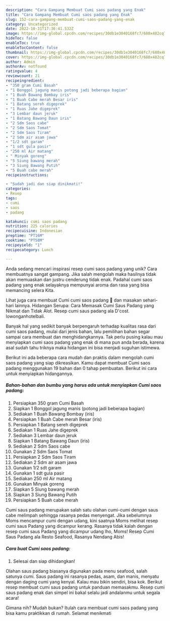 ```yaml
---
description: "Cara Gampang Membuat Cumi saos padang yang Enak"
title: "Cara Gampang Membuat Cumi saos padang yang Enak"
slug: 152-cara-gampang-membuat-cumi-saos-padang-yang-enak
category: Uncategorized
date: 2022-10-31T17:36:41.532Z
image: https://img-global.cpcdn.com/recipes/30db1e3040168fc7/680x482cq70/cumi-saos-padang-foto-resep-utama.jpg
hideToc: false
enableToc: true
enableTocContent: false
thumbnail: https://img-global.cpcdn.com/recipes/30db1e3040168fc7/680x482cq70/cumi-saos-padang-foto-resep-utama.jpg
cover: https://img-global.cpcdn.com/recipes/30db1e3040168fc7/680x482cq70/cumi-saos-padang-foto-resep-utama.jpg
author: Admin
authorAv: notfound
ratingvalue: 4
reviewcount: 21
recipeingredient:
- "350 gram Cumi Basah"
- "1 Bonggol jagung manis potong jadi beberapa bagian"
- "1 Buah Bawang Bombay iris"
- "1 Buah Cabe merah Besar iris"
- "1 Batang sereh digeprek"
- "1 Ruas Jahe digeprek"
- "3 Lembar daun jeruk"
- "1 Batang Bawang Daun iris"
- "2 Sdm Saos cabe"
- "2 Sdm Saos Tomat"
- "2 Sdm Saos Tiram"
- "2 Sdm air asam jawa"
- "1/2 sdt garam"
- "1 sdt gula pasir"
- "250 ml Air matang"
- " Minyak goreng"
- "5 Siung bawang merah"
- "3 Siung Bawang Putih"
- "5 Buah cabe merah"
recipeinstructions:

- "Sudah jadi dan siap dinikmati!"
categories:
- Resep
tags:
- cumi
- saos
- padang

katakunci: cumi saos padang 
nutrition: 225 calories
recipecuisine: Indonesian
preptime: "PT16M"
cooktime: "PT58M"
recipeyield: "1"
recipecategory: Lunch

---
```





Anda sedang mencari inspirasi resep cumi saos padang yang unik? Cara membuatnya sangat gampang. Jika salah mengolah maka hasilnya tidak akan memuaskan dan justru cenderung tidak enak. Padahal cumi saos padang yang enak selayaknya mempunyai aroma dan rasa yang bisa memancing selera Kita.





Lihat juga cara membuat Cumi cumi saos padang 🦑 dan masakan sehari-hari lainnya. Hidangan Serupa: Cara Memasak Cumi Saus Padang yang Nikmat dan Tidak Alot. Resep cumi saus padang ala D&#39;cost. lowonganhotelbali.

Banyak hal yang sedikit banyak berpengaruh terhadap kualitas rasa dari cumi saos padang, mulai dari jenis bahan, lalu pemilihan bahan segar sampai cara membuat dan menghidangkannya. Tak perlu pusing kalau mau menyiapkan cumi saos padang yang enak di mana pun anda berada, karena asal sudah tahu triknya maka hidangan ini bisa menjadi suguhan istimewa.






Berikut ini ada beberapa cara mudah dan praktis dalam mengolah cumi saos padang yang siap dikreasikan. Kamu dapat membuat Cumi saos padang menggunakan 19 bahan dan 0 tahap pembuatan. Berikut ini cara untuk menyiapkan hidangannya.

<!--inarticleads1-->

##### Bahan-bahan dan bumbu yang harus ada untuk menyiapkan Cumi saos padang:

1. Persiapkan 350 gram Cumi Basah
1. Siapkan 1 Bonggol jagung manis (potong jadi beberapa bagian)
1. Sediakan 1 Buah Bawang Bombay (iris)
1. Persiapkan 1 Buah Cabe merah Besar (iris)
1. Persiapkan 1 Batang sereh digeprek
1. Sediakan 1 Ruas Jahe digeprek
1. Sediakan 3 Lembar daun jeruk
1. Siapkan 1 Batang Bawang Daun (iris)
1. Sediakan 2 Sdm Saos cabe
1. Gunakan 2 Sdm Saos Tomat
1. Persiapkan 2 Sdm Saos Tiram
1. Sediakan 2 Sdm air asam jawa
1. Gunakan 1/2 sdt garam
1. Gunakan 1 sdt gula pasir
1. Sediakan 250 ml Air matang
1. Gunakan  Minyak goreng
1. Siapkan 5 Siung bawang merah
1. Siapkan 3 Siung Bawang Putih
1. Persiapkan 5 Buah cabe merah


Cumi saus padang merupakan salah satu olahan cumi-cumi dengan saus cabe melimpah sehingga rasanya pedas menyengat. Jika sebelumnya Moms mencampur cumi dengan udang, kini saatnya Moms melihat resep cumi saus Padang yang dicampur kerang. Rasanya tidak kalah dengan resep cumi saus Padang yang dicampur udang lho, Moms! Resep Cumi Saus Padang ala Resto Seafood, Rasanya Nendang Abis! 

<!--inarticleads2-->

##### Cara buat Cumi saos padang:


1. Selesai dan siap dihidangkan!

Olahan saus padang biasanya digunakan pada menu seafood, salah satunya cumi. Saus padang ini rasanya pedas, asam, dan manis, menyatu dengan daging cumi yang kenyal. Kalau mau bikin sendiri, bisa kok. Berikut resep membuat cumi saus padang untuk panduan memasakmu. Resep cumi saus padang enak dan simpel ini bakal selalu jadi andalanmu untuk segala acara! 

Gimana nih? Mudah bukan? Itulah cara membuat cumi saos padang yang bisa kamu praktikkan di rumah. Selamat menikmati
